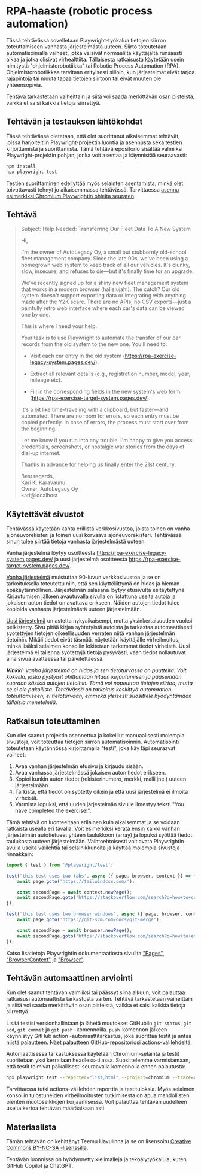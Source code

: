 # RPA-haaste (robotic process automation)

Tässä tehtävässä sovelletaan Playwright-työkalua tietojen siirron toteuttamiseen vanhasta järjestelmästä uuteen. Siirto toteutetaan automatisoimalla vaiheet, jotka veisivät normaalilta käyttäjältä runsaasti aikaa ja jotka olisivat virhealttiita. Tällaisesta ratkaisusta käytetään usein nimitystä "ohjelmistorobotiikka" tai Robotic Process Automation (RPA). Ohjelmistorobotiikkaa tarvitaan erityisesti silloin, kun järjestelmät eivät tarjoa rajapintoja tai muuta tapaa tietojen siirtoon tai eivät muuten ole yhteensopivia.

Tehtävä tarkastetaan vaiheittain ja siitä voi saada merkittävän osan pisteistä, vaikka et saisi kaikkia tietoja siirrettyä.


## Tehtävän ja testauksen lähtökohdat

Tässä tehtävässä oletetaan, että olet suorittanut aikaisemmat tehtävät, joissa harjoiteltiin Playwright-projektin luontia ja asennusta sekä testien kirjoittamista ja suorittamista. Tämä tehtävärepositorio sisältää valmiiksi Playwright-projektin pohjan, jonka voit asentaa ja käynnistää seuraavasti:

```bash
npm install
npx playwright test
```

Testien suorittaminen edellyttää myös selainten asentamista, minkä olet toivottavasti tehnyt jo aikaisemmassa tehtävässä. Tarvittaessa [asenna esimerkiksi Chromium Playwrightin ohjeita seuraten](https://playwright.dev/docs/browsers).


## Tehtävä

> Subject: Help Needed: Transferring Our Fleet Data To A New System
>
> Hi,
>
> I'm the owner of AutoLegacy Oy, a small but stubbornly old-school fleet management company. Since the late 90s, we've been using a homegrown web system to keep track of all our vehicles. It's clunky, slow, insecure, and refuses to die—but it's finally time for an upgrade.
>
> We've recently signed up for a shiny new fleet management system that works in a modern browser (hallelujah!). The catch? Our old system doesn't support exporting data or integrating with anything made after the Y2K scare. There are no APIs, no CSV exports—just a painfully retro web interface where each car's data can be viewed one by one.
>
> This is where I need your help.
>
> Your task is to use Playwright to automate the transfer of our car records from the old system to the new one. You'll need to:
>
> * Visit each car entry in the old system (https://rpa-exercise-legacy-system.pages.dev/).
>
> * Extract all relevant details (e.g., registration number, model, year, mileage etc).
>
> * Fill in the corresponding fields in the new system's web form (https://rpa-exercise-target-system.pages.dev/).
>
> It's a bit like time-traveling with a clipboard, but faster—and automated. There are no room for errors, so each entry must be copied perfectly. In case of errors, the process must start over from the beginning.
>
> Let me know if you run into any trouble. I'm happy to give you access credentials, screenshots, or nostalgic war stories from the days of dial-up internet.
>
> Thanks in advance for helping us finally enter the 21st century.
>
> Best regards,<br />
> Kari K. Karavaunu<br />
> Owner, AutoLegacy Oy<br />
> kari@localhost


## Käytettävät sivustot

Tehtävässä käytetään kahta erillistä verkkosivustoa, joista toinen on vanha ajoneuvorekisteri ja toinen uusi korvaava ajoneuvorekisteri. Tehtävässä sinun tulee siirtää tietoja vanhasta järjestelmästä uuteen.

Vanha järjestelmä löytyy osoitteesta https://rpa-exercise-legacy-system.pages.dev/ ja uusi järjestelmä osoitteesta https://rpa-exercise-target-system.pages.dev/.

[Vanha järjestelmä](https://rpa-exercise-legacy-system.pages.dev/) muistuttaa 90-luvun verkkosivustoa ja se on tarkoituksella toteutettu niin, että sen käyttöliittymä on hidas ja hieman epäkäytännöllinen. Järjestelmän salasana löytyy etusivulta esitäytettynä. Kirjautumisen jälkeen avautuvalla sivulla on listattuna useita autoja ja jokaisen auton tiedot on avattava erikseen. Näiden autojen tiedot tulee kopioida vanhasta järjestelmästä uuteen järjestelmään.

[Uusi järjestelmä](https://rpa-exercise-target-system.pages.dev/) on astetta nykyaikaisempi, mutta yksinkertaisuuden vuoksi pelkistetty. Sivu pitää kirjaa syötetyistä autoista ja tarkastaa automaattisesti syötettyjen tietojen oikeellisuuden verraten niitä vanhan järjestelmän tietoihin. Mikäli tiedot eivät täsmää, näytetään käyttäjälle virheilmoitus, minkä lisäksi selaimen konsoliin lokitetaan tarkemmat tiedot virheistä. Uusi järjestelmä ei tallenna syötettyjä tietoja pysyvästi, vaan tiedot nollautuvat aina sivua avattaessa tai päivitettäessä.

*__Vinkki:__ vanha järjestelmä on hidas ja sen tietoturvassa on puutteita. Voit kokeilla, josko pystyisit ohittamaan hitaan kirjautumisen ja pääsemään suoraan käsiksi autojen tietoihin. Tämä voi nopeuttaa tietojen siirtoa, mutta se ei ole pakollista. Tehtävässä on tarkoitus keskittyä automaation toteuttamiseen, ei tietoturvaan, emmekä yleisesti suosittele hyödyntämään tällaisia menetelmiä.*

## Ratkaisun toteuttaminen

Kun olet saanut projektin asennettua ja kokeillut manuaalisesti molempia sivustoja, voit toteuttaa tietojen siirron automatisoinnin. Automatisointi toteutetaan käytännössä kirjoittamalla "testi", joka käy läpi seuraavat vaiheet:

1. Avaa vanhan järjestelmän etusivu ja kirjaudu sisään.
2. Avaa vanhassa järjestelmässä jokaisen auton tiedot erikseen.
3. Kopioi kunkin auton tiedot (rekisterinumero, merkki, malli jne.) uuteen järjestelmään.
4. Tarkista, että tiedot on syötetty oikein ja että uusi järjestelmä ei ilmoita virheistä.
5. Varmista lopuksi, että uuden järjestelmän sivulle ilmestyy teksti "You have completed the exercise!".

Tämä tehtävä on luonteeltaan erilainen kuin aikaisemmat ja se voidaan ratkaista usealla eri tavalla. Voit esimerkiksi kerätä ensin kaikki vanhan järjestelmän autotietueet yhteen taulukkoon (array) ja lopuksi syöttää tiedot taulukosta uuteen järjestelmään. Vaihtoehtoisesti voit avata Playwrightin avulla useita välilehtiä tai selainikkunoita ja käyttää molempia sivustoja rinnakkain:

```ts
import { test } from '@playwright/test';

test('this test uses two tabs', async ({ page, browser, context }) => {
    await page.goto('https://tailwindcss.com/');

    const secondPage = await context.newPage();
    await secondPage.goto('https://stackoverflow.com/search?q=how+to+center+a+div');
});

test('this test uses two browser windows', async ({ page, browser, context }) => {
    await page.goto('https://git-scm.com/docs/git-merge');

    const secondPage = await browser.newPage();
    await secondPage.goto('https://stackoverflow.com/search?q=how+to+exit+vim');
});
```

Katso lisätietoja Playwrightin dokumentaatiosta sivuilta ["Pages"](https://playwright.dev/docs/pages), ["BrowserContext"](https://playwright.dev/docs/api/class-browsercontext) ja ["Browser"](https://playwright.dev/docs/api/class-browser).


## Tehtävän automaattinen arviointi

Kun olet saanut tehtävän valmiiksi tai päässyt siinä alkuun, voit palauttaa ratkaisusi automaattista tarkastusta varten. Tehtävä tarkastetaan vaiheittain ja siitä voi saada merkittävän osan pisteistä, vaikka et saisi kaikkia tietoja siirrettyä.

Lisää testisi versionhallintaan ja lähetä muutokset GitHubiin `git status`, `git add`, `git commit` ja `git push` -komennoilla. `push`-komennon jälkeen käynnistyy GitHub action -automaattitarkastus, joka suorittaa testit ja antaa niistä palautteen. Näet palautteen GitHub-repositoriosi actions-välilehdeltä.

Automaattisessa tarkastuksessa käytetään Chromium-selainta ja testit suoritetaan yksi kerrallaan headless-tilassa. Suosittelemme varmistamaan, että testit toimivat paikallisesti seuraavalla komennolla ennen palautusta:

```bash
npx playwright test --reporter="list,html" --project=chromium --trace=on
```

Tarvittaessa tutki actions-välilehden raporttia ja testituloksia. Myös selaimen konsoliin tulostuneiden virheilmoitusten tutkimisesta on apua mahdollisten pienten muotoseikkojen korjaamisessa. Voit palauttaa tehtävän uudelleen useita kertoa tehtävän määräaikaan asti.


## Materiaalista

Tämän tehtävän on kehittänyt Teemu Havulinna ja se on lisensoitu [Creative Commons BY-NC-SA -lisenssillä](https://creativecommons.org/licenses/by-nc-sa/4.0/).

Tehtävän luonnissa on hyödynnetty kielimalleja ja tekoälytyökaluja, kuten GitHub Copilot ja ChatGPT.
